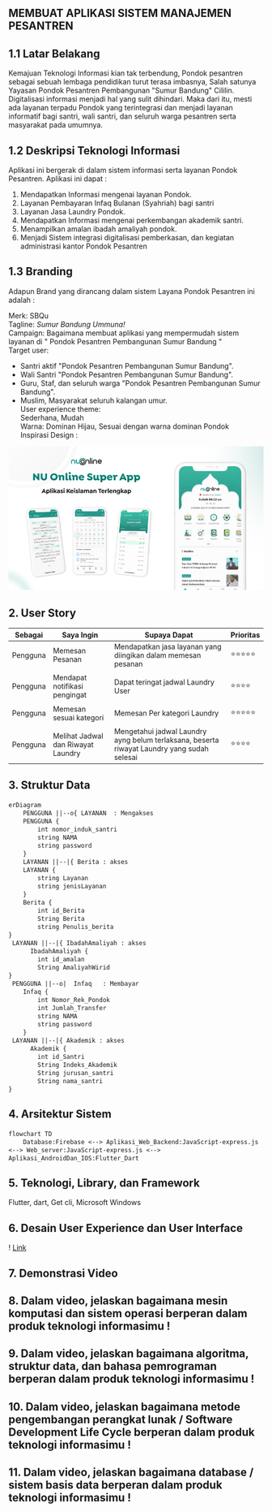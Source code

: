 ## MEMBUAT APLIKASI SISTEM MANAJEMEN PESANTREN <br>
## 1.1 Latar Belakang
Kemajuan Teknologi Informasi kian tak terbendung, Pondok pesantren sebagai sebuah lembaga pendidikan turut terasa imbasnya, Salah satunya Yayasan Pondok Pesantren Pembangunan "Sumur Bandung" Cililin. Digitalisasi informasi menjadi hal yang sulit dihindari. Maka dari itu, mesti ada layanan terpadu Pondok yang terintegrasi dan menjadi layanan informatif bagi santri, wali santri, dan seluruh warga pesantren serta masyarakat pada umumnya. <br>
  
  ## 1.2 Deskripsi Teknologi Informasi
Aplikasi ini bergerak di dalam sistem informasi serta layanan Pondok Pesantren. Aplikasi ini dapat : <br>
1. Mendapatkan Informasi mengenai layanan Pondok. <br>
2. Layanan Pembayaran Infaq Bulanan (Syahriah) bagi santri <br>
3. Layanan Jasa Laundry Pondok.  <br>
4. Mendapatkan Informasi mengenai perkembangan akademik santri.  <br>
5. Menampilkan amalan ibadah amaliyah pondok.  <br>
6. Menjadi Sistem integrasi digitalisasi pemberkasan, dan kegiatan administrasi kantor Pondok Pesantren

  ## 1.3 Branding 
 Adapun Brand yang dirancang dalam sistem Layana Pondok Pesantren ini adalah :  <br>

Merk: SBQu <br>
Tagline: _Sumur Bandung Ummuna!_<br>
Campaign: Bagaimana membuat aplikasi yang mempermudah sistem layanan  di " Pondok Pesantren Pembangunan Sumur Bandung "<br>
Target user:<br>
- Santri aktif "Pondok Pesantren Pembangunan Sumur Bandung".<br>
- Wali Santri "Pondok Pesantren Pembangunan Sumur Bandung". <br>
- Guru, Staf, dan seluruh warga "Pondok Pesantren Pembangunan Sumur Bandung".<br>
- Muslim, Masyarakat seluruh kalangan umur. <br>
User experience theme:<br>
Sederhana,
Mudah<br>
Warna: Dominan Hijau, Sesuai dengan warna dominan Pondok <br>
Inspirasi Design : <br>


![Deskripsi Gambar](SbQu.jpeg)


  ## 2. User Story
  Sebagai | Saya Ingin | Supaya Dapat | Prioritas
---|---|---|---
Pengguna | Memesan Pesanan | Mendapatkan jasa layanan yang diingikan dalam memesan pesanan | ⭐⭐⭐⭐⭐
| | |
Pengguna | Mendapat notifikasi pengingat | Dapat teringat jadwal Laundry User | ⭐⭐⭐⭐
| | |
Pengguna | Memesan sesuai kategori | Memesan Per kategori Laundry | ⭐⭐⭐⭐⭐
| | |
Pengguna | Melihat Jadwal dan Riwayat Laundry | Mengetahui jadwal Laundry ayng belum terlaksana, beserta riwayat Laundry yang sudah selesai | ⭐⭐⭐⭐

## 3. Struktur Data
```mermaid
erDiagram
    PENGGUNA ||--o{ LAYANAN  : Mengakses
    PENGGUNA {
        int nomor_induk_santri
        string NAMA
        string password
    }
    LAYANAN ||--|{ Berita : akses
    LAYANAN {
        string Layanan
        string jenisLayanan
    }
    Berita {
        int id_Berita
        String Berita
        string Penulis_berita
}
 LAYANAN ||--|{ IbadahAmaliyah : akses
      IbadahAmaliyah {
        int id_amalan
        String AmaliyahWirid
}
 PENGGUNA ||--o|  Infaq   : Membayar
    Infaq {
        int Nomor_Rek_Pondok
        int Jumlah_Transfer
        string NAMA
        string password
    }
 LAYANAN ||--|{ Akademik : akses
      Akademik {
        int id_Santri
        String Indeks_Akademik
        String jurusan_santri
        String nama_santri
}

```
## 4. Arsitektur Sistem
```mermaid
flowchart TD
    Database:Firebase <--> Aplikasi_Web_Backend:JavaScript-express.js <--> Web_server:JavaScript-express.js <--> Aplikasi_AndroidDan_IOS:Flutter_Dart
```
## 5. Teknologi, Library, dan Framework
Flutter, dart, Get cli, Microsoft Windows <br>
## 6. Desain User Experience dan User Interface
! [Link](https://www.figma.com/proto/fyEcP3JXW92TcKZXS8RXFH/SB-Laundry?page-id=0%3A1&type=design&node-id=34-37&t=IFAAdm7krjaNnifP-1&scaling=scale-down&starting-point-node-id=0%3A3&mode=design)

## 7. Demonstrasi Video
## 8. Dalam video, jelaskan bagaimana mesin komputasi dan sistem operasi berperan dalam produk teknologi informasimu !
## 9. Dalam video, jelaskan bagaimana algoritma, struktur data, dan bahasa pemrograman berperan dalam produk teknologi informasimu !
## 10. Dalam video, jelaskan bagaimana metode pengembangan perangkat lunak / Software Development Life Cycle berperan dalam produk teknologi informasimu !
## 11. Dalam video, jelaskan bagaimana database / sistem basis data berperan dalam produk teknologi informasimu !


